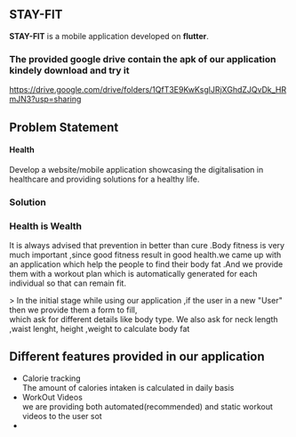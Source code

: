 ## **STAY-FIT**

**STAY-FIT** is a mobile application developed on **flutter**.

### The provided google drive contain the apk of our application kindely download and try it
https://drive.google.com/drive/folders/1QfT3E9KwKsglJRjXGhdZJQvDk_HRmJN3?usp=sharing


## Problem Statement

####    Health
Develop a website/mobile application showcasing the digitalisation in healthcare and providing solutions for a healthy life.

### Solution

### Health is Wealth
<p>
  It is always advised that prevention in better than cure .Body fitness is very much important ,since good fitness result in good 
  health.we came up with an application which help the people to find their body fat .And we provide them with a workout plan which
  is automatically generated for each individual so that can remain fit.<br>
  
</p>
> In the initial stage while using our application ,if the user in a new "User" then we provide them a form to fill,
  <br>
  which ask for different details like body type. We also ask for neck length ,waist lenght, height ,weight to calculate body fat
  
  
## Different features provided in our application
- Calorie tracking<br>
      The amount of calories intaken is calculated in daily basis
- WorkOut Videos<br>
      we are providing both automated(recommended) and static workout videos to the user sot 
- 

